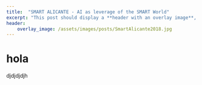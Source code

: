 ```yaml
---
title:  "SMART ALICANTE - AI as leverage of the SMART World"
excerpt: "This post should display a **header with an overlay image**, if the theme supports it."
header:
    overlay_image: /assets/images/posts/SmartAlicante2018.jpg
---
```

# hola
djdjdjdjh